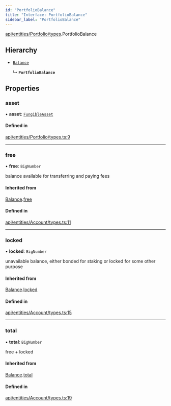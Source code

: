 ```yaml
---
id: "PortfolioBalance"
title: "Interface: PortfolioBalance"
sidebar_label: "PortfolioBalance"
---
```


[api/entities/Portfolio/types](../../../../../../modules/API/Entities/Portfolio/Types/Types.md).PortfolioBalance

## Hierarchy

- [`Balance`](../../../Account/Types/Balance/Balance.md)

  ↳ **`PortfolioBalance`**

## Properties

### asset

• **asset**: [`FungibleAsset`](../../../../../../classes/API/Entities/Asset/Fungible/FungibleAsset.md)

#### Defined in

[api/entities/Portfolio/types.ts:9](https://github.com/PolymeshAssociation/polymesh-sdk/blob/fedc4714f/src/api/entities/Portfolio/types.ts#L9)

___

### free

• **free**: `BigNumber`

balance available for transferring and paying fees

#### Inherited from

[Balance](../../../Account/Types/Balance/Balance.md).[free](../../../Account/Types/Balance/Balance.md#free)

#### Defined in

[api/entities/Account/types.ts:11](https://github.com/PolymeshAssociation/polymesh-sdk/blob/fedc4714f/src/api/entities/Account/types.ts#L11)

___

### locked

• **locked**: `BigNumber`

unavailable balance, either bonded for staking or locked for some other purpose

#### Inherited from

[Balance](../../../Account/Types/Balance/Balance.md).[locked](../../../Account/Types/Balance/Balance.md#locked)

#### Defined in

[api/entities/Account/types.ts:15](https://github.com/PolymeshAssociation/polymesh-sdk/blob/fedc4714f/src/api/entities/Account/types.ts#L15)

___

### total

• **total**: `BigNumber`

free + locked

#### Inherited from

[Balance](../../../Account/Types/Balance/Balance.md).[total](../../../Account/Types/Balance/Balance.md#total)

#### Defined in

[api/entities/Account/types.ts:19](https://github.com/PolymeshAssociation/polymesh-sdk/blob/fedc4714f/src/api/entities/Account/types.ts#L19)
